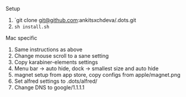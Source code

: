 Setup
1. `git clone git@github.com:ankitsxchdeva/.dots.git
2. `sh install.sh`

Mac specific
1. Same instructions as above
2. Change mouse scroll to a sane setting
3. Copy karabiner-elements settings
4. Menu bar -> auto hide, dock -> smallest size and auto hide
5. magnet setup from app store, copy configs from apple/magnet.png
6. Set alfred settings to .dots/alfred/
7. Change DNS to google/1.1.1.1
